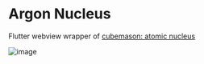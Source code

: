 # Argon Nucleus

Flutter webview wrapper of [cubemason: atomic nucleus](http://www.cubemason.com/atomicnucleus/86.142.0.html)

![image](https://user-images.githubusercontent.com/28197002/168481584-f16326bb-a72e-4815-bbef-269ebc586a8a.png)
